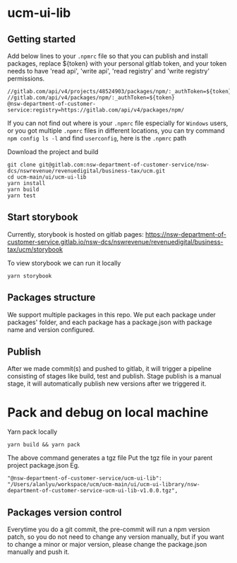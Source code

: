 # ucm-ui-lib

## Getting started

Add below lines to your `.npmrc` file so that you can publish and install packages, replace ${token} with your personal
gitlab token, and your token needs to have 'read api', 'write api', 'read registry' and 'write registry' permissions.

```
//gitlab.com/api/v4/projects/48524903/packages/npm/:_authToken=${token}
//gitlab.com/api/v4/packages/npm/:_authToken=${token}
@nsw-department-of-customer-service:registry=https://gitlab.com/api/v4/packages/npm/
```

If you can not find out where is your `.npmrc` file especially for `Windows` users, or you got multiple `.npmrc` files in different locations,
you can try command `npm config ls -l` and find `userconfig`, here is the `.npmrc` path

Download the project and build

```
git clone git@gitlab.com:nsw-department-of-customer-service/nsw-dcs/nswrevenue/revenuedigital/business-tax/ucm.git
cd ucm-main/ui/ucm-ui-lib
yarn install
yarn build
yarn test
```

## Start storybook

Currently, storybook is hosted on gitlab pages: https://nsw-department-of-customer-service.gitlab.io/nsw-dcs/nswrevenue/revenuedigital/business-tax/ucm/storybook

To view storybook we can run it locally

```
yarn storybook
```

## Packages structure

We support multiple packages in this repo. We put each package under packages' folder, and each package has a
package.json with package name and version configured.

## Publish

After we made commit(s) and pushed to gitlab, it will trigger a pipeline consisting of stages like build, test and publish.
Stage publish is a manual stage, it will automatically publish new versions after we triggered it.

# Pack and debug on local machine

Yarn pack locally

```
yarn build && yarn pack
```

The above command generates a tgz file
Put the tgz file in your parent project package.json
Eg.

```
"@nsw-department-of-customer-service/ucm-ui-lib": "/Users/alanlyu/workspace/ucm/ucm-main/ui/ucm-ui-library/nsw-department-of-customer-service-ucm-ui-lib-v1.0.0.tgz",
```

## Packages version control

Everytime you do a git commit, the pre-commit will run a npm version patch, so you do not need to change any version manually, but if you want to change a minor or major version, please change the package.json manually and push it.
